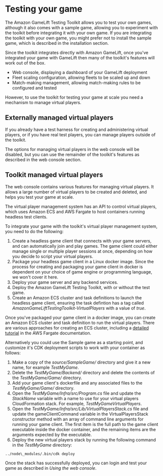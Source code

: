 # Testing your game

The Amazon GameLift Testing Toolkit allows you to test your own games, although it also comes with a sample game, allowing you to experiment with the toolkit before integrating it with your own game. If you are integrating the toolkit with your own game, you might prefer not to install the sample game, which is described in the installation section.

Since the toolkit integrates directly with Amazon GameLift, once you&#39;ve integrated your game with GameLift then many of the toolkit&#39;s features will work out of the box.

- Web console, displaying a dashboard of your GameLift deployment
- Fleet scaling configuration, allowing fleets to be scaled up and down
- Match-making management, allowing match-making rules to be configured and tested

However, to use the toolkit for testing your game at scale you need a mechanism to manage virtual players.

## Externally managed virtual players

If you already have a test harness for creating and administering virtual players, or if you have real test players, you can manage players outside of the toolkit.

The options for managing virtual players in the web console will be disabled, but you can use the remainder of the toolkit&#39;s features as described in the web console section.

## Toolkit managed virtual players

The web console contains various features for managing virtual players. It allows a large number of virtual players to be created and deleted, and helps you test your game at scale.

The virtual player management system has an API to control virtual players, which uses Amazon ECS and AWS Fargate to host containers running headless test clients.

To integrate your game with the toolkit&#39;s virtual player management system, you need to do the following:

1. Create a headless game client that connects with your game servers, and can automatically join and play games. The game client could either manage single or multiple player sessions at once, depending on how you decide to script your virtual players.
2. Package your headless game client in a Linux docker image. Since the process for creating and packaging your game client in docker is dependent on your choice of game engine or programming language, we won&#39;t cover it here.
3. Deploy your game server and any backend services.
4. Deploy the Amazon GameLift Testing Toolkit, with or without the test game.
5. Create an Amazon ECS cluster and task definitions to launch the headless game client, ensuring the task defintion has a tag called *AmazonGameLiftTestingToolkit-VirtualPlayers* with a value of	*true*.

Once you&#39;ve packaged your game client in a docker image, you can create an Amazon ECS cluster and task definition to run the virtual players. There are various approaches for creating an ECS cluster, including a [detailed tutorial](https://docs.aws.amazon.com/AmazonECS/latest/developerguide/ecs-cli-tutorial-fargate.html) in the AWS Fargate documentation.

Alternatively you could use the Sample game as a starting point, and customize it's CDK deployment scripts to work with your container as follows:

1. Make a copy of the _source/SampleGame/_ directory and give it a new name, for example _TestMyGame_.
2. Delete the _TestMyGame/Backend/_ directory and delete the contents of the _TestMyGame/Game/_ directory.
3. Add your game client&#39;s dockerfile and any associated files to the _TestMyGame/Game/_ directory.
4. Open the _TestMyGame/Infra/src/Program.cs_ file and update the _StackName_ variable with a name to use for your virtual players CloudFormation stack. For example, _TestMyGameVirtualPlayers_.
5. Open the _TestMyGame/Infra/src/Lib/VirtualPlayersStack.cs_ file and update the gameClientCommand variable in the VirtualPlayersStack constructor method with an array of command line arguments for running your game client. The first item is the full path to the game client executable inside the docker container, and the remaining items are the arguments expected by the executable.
6. Deploy the new virtual players stack by running the following command in the _TestMyGame_ directory:

```bash
../node\_modules/.bin/cdk deploy 
```

Once the stack has successfully deployed, you can login and test your game as described in _Using the web console_.